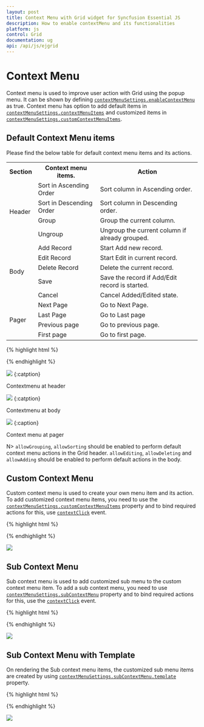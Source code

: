 ```yaml
---
layout: post
title: Context Menu with Grid widget for Syncfusion Essential JS
description: How to enable contextMenu and its functionalities  
platform: js
control: Grid
documentation: ug
api: /api/js/ejgrid
---
```

# Context Menu

Context menu is used to improve user action with Grid using the popup menu. It can be shown by defining [`contextMenuSettings.enableContextMenu`](https://help.syncfusion.com/api/js/ejgrid#members:contextmenusettings-enablecontextmenu "contextMenuSettings.enableContextMenu") as true. Context menu has option to add default items in [`contextMenuSettings.contextMenuItems`](https://help.syncfusion.com/api/js/ejgrid#members:contextmenusettings-contextmenuitems "contextMenuSettings.contextMenuItems") and customized items in [`contextMenuSettings.customContextMenuItems`](https://help.syncfusion.com/api/js/ejgrid#members:contextmenusettings-customcontextmenuitems "contextMenuSettings.customContextMenuItems").

## Default Context Menu items

Please find the below table for default context menu items and its actions.

 <table>
        <tr>
            <th>
                Section
            </th>
            <th>
                Context menu items.
            </th>
            <th>
                Action
            </th>
        </tr>
        <tr>
            <td rowspan="4">
                Header
            </td>
            <td>
                Sort in Ascending Order
            </td>
            <td>
                Sort column in Ascending order.
            </td>
        </tr>
        <tr>
            <td>
                Sort in Descending Order
            </td>
            <td>
                Sort column in Descending order.
            </td>
        </tr>
        <tr>
            <td>
                Group
            </td>
            <td>
                Group the current column.
            </td>
        </tr>
        <tr>
            <td>
                Ungroup
            </td>
            <td>
                Ungroup the current column if already grouped.
            </td>
        </tr>
        <tr>
            <td rowspan="5">
                Body
            </td>
            <td>
                Add Record
            </td>
            <td>
                Start Add new record.
            </td>
        </tr>
        <tr>
            <td>
                Edit Record
            </td>
            <td>
                Start Edit in current record.
            </td>
        </tr>
        <tr>
            <td>
                Delete Record
            </td>
            <td>
                Delete the current record.
            </td>
        </tr>
        <tr>
            <td>
                Save
            </td>
            <td>
                Save the record if Add/Edit record is started.
            </td>
        </tr>
        <tr>
            <td>
                Cancel
            </td>
            <td>
                Cancel Added/Edited state.
            </td>
        </tr>
        <tr>
            <td rowspan="4">
                Pager
            </td>
            <td>
                Next Page
            </td>
            <td>
                Go to Next Page.
            </td>
        </tr>
        <tr>            
            <td>
                Last Page
            </td>
            <td>
                Go to Last page
            </td>
        </tr>
        <tr>
            <td>
                Previous page
            </td>
            <td>
                Go to previous page.
            </td>
        </tr>
        <tr>
            <td>
                First page
            </td>
            <td>
                Go to first page.
            </td>
        </tr>
    </table>


{% highlight html %}
<div id="Grid"></div>

<script type="text/javascript">

 $("#Grid").ejGrid({
            // the datasource "window.gridData" is referred from jsondata.min.js
            dataSource: window.gridData,
            contextMenuSettings: { enableContextMenu: true },
            allowPaging: true,
            allowSorting: true,
            allowGrouping: true,
            pageSettings: { pageCount: 5 },
            editSettings: { allowEditing: true, allowAdding: true, allowDeleting: true, },
            columns:
                [
                    { field: "OrderID", isPrimaryKey: true, headerText: 'Order ID', textAlign: ej.TextAlign.Right, width: 90 },
                    { field: "CustomerID", headerText: 'Customer ID', width: 90 },
                    { field: "EmployeeID", headerText: 'Employee ID', textAlign: ej.TextAlign.Right, width: 90 },
                    { field: "Freight", headerText: 'Freight', textAlign: ej.TextAlign.Right, width: 80, format: "{0:C}" },
                    { field: "ShipName", headerText: 'Ship Name', width: 150, }
                ]
 });

</script>

{% endhighlight %}

![](Context-Menu_images/ContextMenu_img1.png)
{:catption}

Contextmenu at header

![](Context-Menu_images/ContextMenu_img2.png)
{:catption}

Contextmenu at body

![](Context-Menu_images/ContextMenu_img3.png)
{:caption}

Context menu at pager

N> `allowGrouping`, `allowSorting` should be enabled to perform default context menu actions in the Grid header. `allowEditing`, `allowDeleting` and `allowAdding` should be enabled to perform default actions in the body.

## Custom Context Menu

Custom context menu is used to create your own menu item and its action. To add customized context menu items, you need to use the [`contextMenuSettings.customContextMenuItems`](https://help.syncfusion.com/api/js/ejgrid#members:contextmenusettings-customcontextmenuitems "contextMenuSettings.customContextMenuItems") property and to bind required actions for this, use [`contextClick`](https://help.syncfusion.com/api/js/ejgrid#events:contextclick "contextClick") event.


{% highlight html %}
<div id="Grid"></div>

<script type="text/javascript">

 $("#Grid").ejGrid({
            // the datasource "window.gridData" is referred from jsondata.min.js
            dataSource: window.gridData,
            contextClick: function (args) {
                if (args.text == "Clear Selection")
                    this.clearSelection();
            },
            contextMenuSettings: { enableContextMenu: true, contextMenuItems: [], customContextMenuItems: [{ id: 'clear', text: "Clear Selection" }] },
            allowPaging: true,
            columns: [
                { field: "OrderID", headerText: 'Order ID', textAlign: ej.TextAlign.Right, width: 90 },
                { field: "CustomerID", headerText: 'Customer ID', width: 90 },
                { field: "EmployeeID", headerText: 'Employee ID', textAlign: ej.TextAlign.Right, width: 90 },
                { field: "Freight", headerText: 'Freight', textAlign: ej.TextAlign.Right, width: 80, format: "{0:C}" },
                { field: "ShipCountry", headerText: 'Ship Country', width: 90 }
            ]
 });

</script>

{% endhighlight %}


![](Context-Menu_images/ContextMenu_img4.png)


## Sub Context Menu

Sub context menu is used to add customized sub menu to the custom context menu item. To add a sub context menu, you need to use [`contextMenuSettings.subContextMenu`](https://help.syncfusion.com/api/js/ejgrid#members:contextmenusettings-subcontextmenu "contextMenuSettings.subContextMenu") property and to bind required actions for this, use the [`contextClick`](https://help.syncfusion.com/api/js/ejgrid#events:contextclick "contextClick") event.

{% highlight html %}
<div id="Grid"></div>

<script type="text/javascript">

 $("#Grid").ejGrid({
            // the datasource "window.gridData" is referred from jsondata.min.js
            dataSource: window.gridData,
            contextClick: function (args) {
                if (args.text == "Clear Selection")
                    this.clearSelection();
                else if (args.text != "Hide Column")
                    this.hideColumns(args.text);
            },
            contextMenuSettings: { enableContextMenu: true, contextMenuItems: [], customContextMenuItems: [{ id: 'clear', text: "Clear Selection" }, { id: 'hide', text: "Hide column" }], subContextMenu: [{ contextMenuItem: "hide", subMenu: ["OrderID", "CustomerID", "EmployeeID"] }] },
            allowPaging: true,
            columns: [
                { field: "OrderID", headerText: 'Order ID', textAlign: ej.TextAlign.Right, width: 90 },
                { field: "CustomerID", headerText: 'Customer ID', width: 90 },
                { field: "EmployeeID", headerText: 'Employee ID', textAlign: ej.TextAlign.Right, width: 90 },
                { field: "Freight", headerText: 'Freight', textAlign: ej.TextAlign.Right, width: 80, format: "{0:C}" },
                { field: "ShipCountry", headerText: 'Ship Country', width: 90 }
            ]
 });

</script>

{% endhighlight %}


![](Context-Menu_images/ContextMenu_img5.png)

## Sub Context Menu with Template

On rendering the Sub context menu items, the customized sub menu items are created by using [`contextMenuSettings.subContextMenu.template`](https://help.syncfusion.com/api/js/ejgrid#members:contextmenusettings-subcontextmenu "contextMenuSettings.subContextMenu.template") property.

{% highlight html %}
<div id="Grid"></div>

<script type="text/javascript">

 $("#Grid").ejGrid({
            // the datasource "window.gridData" is referred from jsondata.min.js
            dataSource: window.gridData,
            contextClick: function (args) {
                if (args.text == "Clear Selection")
                    this.clearSelection();
                else if (args.text != "Hide Column")
                    this.hideColumns(args.text);
            },
            contextMenuSettings: { enableContextMenu: true, contextMenuItems: [], 
                                   customContextMenuItems: [{ id: 'clear', text: "Clear Selection" }, { id: 'hide', text: "Hide column" }], 
                                   subContextMenu: [{ contextMenuItem: "hide", template: "#template" }] },
            allowPaging: true,
            columns: [
                { field: "OrderID", headerText: 'Order ID', textAlign: ej.TextAlign.Right, width: 90 },
                { field: "CustomerID", headerText: 'Customer ID', width: 90 },
                { field: "EmployeeID", headerText: 'Employee ID', textAlign: ej.TextAlign.Right, width: 90 },
                { field: "Freight", headerText: 'Freight', textAlign: ej.TextAlign.Right, width: 80, format: "{0:C}" },
                { field: "ShipCountry", headerText: 'Ship Country', width: 90 }
            ]
 });

</script>
<script type= "text/x-jsrender" id=template>
     <ul>
        <li><a>OrderID</a></li>
        <li><a>CustomerID</a></li>
        <li><a>EmployeeID</a></li>
    </ul>
</script>

{% endhighlight %}


![](Context-Menu_images/ContextMenu_img5.png)

